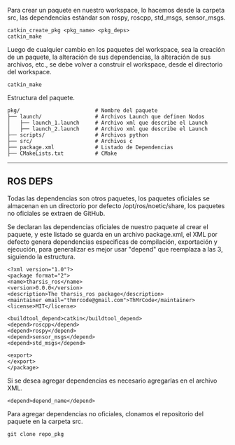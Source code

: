 Para crear un paquete en nuestro workspace, lo hacemos desde la carpeta src, las dependencias estándar son rospy, roscpp, std_msgs, sensor_msgs.

```
catkin_create_pkg <pkg_name> <pkg_deps>
catkin_make
```

Luego de cualquier cambio en los paquetes del workspace, sea la creación de un paquete, la alteración de sus dependencias, la alteración de sus archivos, etc., se debe volver a construir el workspace, desde el directorio del workspace.

```
catkin_make
```

Estructura del paquete.

```
pkg/                        # Nombre del paquete
├── launch/                 # Archivos Launch que definen Nodos
│   ├── launch_1.launch     # Archivo xml que describe el Launch
│   ├── launch_2.launch     # Archivo xml que describe el Launch
├── scripts/                # Archivos python
├── src/                    # Archivos c 
├── package.xml             # Listado de Dependencias
├── CMakeLists.txt          # CMake
```

---

## ROS DEPS
Todas las dependencias son otros paquetes, los paquetes oficiales se almacenan en un directorio por defecto /opt/ros/noetic/share, los paquetes no oficiales se extraen de GitHub.

Se declaran las dependencias oficiales de nuestro paquete al crear el paquete, y este listado se guarda en un archivo package.xml, el XML por defecto genera dependencias especificas de compilación, exportación y ejecución, para generalizar es mejor usar "depend" que reemplaza a las 3, siguiendo la estructura.

```
<?xml version="1.0"?>
<package format="2">
<name>tharsis_ros</name>
<version>0.0.0</version>
<description>The tharsis_ros package</description>
<maintainer email="thmrcode@gmail.com">ThMrCode</maintainer>
<license>MIT</license>

<buildtool_depend>catkin</buildtool_depend>
<depend>roscpp</depend>
<depend>rospy</depend>
<depend>sensor_msgs</depend>
<depend>std_msgs</depend>

<export>
</export>
</package>
```

Si se desea agregar dependencias es necesario agregarlas en el archivo XML.

```
<depend>depend_name</depend>
```

Para agregar dependencias no oficiales, clonamos el repositorio del paquete en la carpeta src.

```
git clone repo_pkg
```

